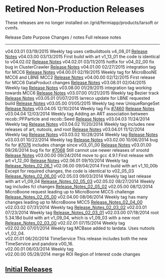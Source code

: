 Retired Non-Production Releases
====================================================================

These releases are no longer installed on /grid/fermiapp/products/larsoft or cvmfs.

  Release     Date         Purpose                                                                                                                               Changes / notes                                                              Full release notes
  ----------- ------------ ------------------------------------------------------------------------------------------------------------------------------------- ---------------------------------------------------------------------------- -------------------------------------------------------------------------------------
  v04.03.01   03/19/2015   Weekly tag                                                                                                                            uses cetbuildtools v4\_08\_01                                                [Release Notes](ReleaseNotes040301)
  v04.03.00   03/13/2015   First build with art v1\_13\_01                                                                                                       the code is identical to v04.02.02                                           [Release Notes](ReleaseNotes040300)
  v04.02.01   03/11/2015   hotfix for v04\_02\_00                                                                                                                fix bug in ClusterCrawler                                                    [Release Notes](ReleaseNotes040201)
  v04.01.00   02/27/2015   integration tag                                                                                                                       for MCC6                                                                     [Release Notes](ReleaseNotes040100)
  v04.00.01   02/19/2015   Weekly tag                                                                                                                            for MicroBooNE MCC6 and LBNE MCC2                                            [Release Notes](ReleaseNotes040001)
  v04.00.00   02/12/2015   First release for MCC6                                                                                                                DataProduct changes                                                          [Release Notes](ReleaseNotes040000)
  v03.08.01   02/04/2015   Weekly tag                                                                                                                                                                                                         [Release Notes](ReleaseNotes030801)
  v03.08.00   01/29/2015   integration tag                                                                                                                       working towards MCC6                                                         [Release Notes](ReleaseNotes030800)
  v03.07.00   01/21/2015   Weekly tag                                                                                                                            Bezier track                                                                 [Release Notes](ReleaseNotes030700)
  v03.05.01   01/07/2015   larreco update for LBNE                                                                                                               requested build                                                              [Release Notes](ReleaseNotes030501)
  v03.05.00   01/05/2015   Weekly tag                                                                                                                            new UniqueRangeSet                                                           [Release Notes](ReleaseNotes030500)
  v03.04.05   12/10/2014   Weekly tag                                                                                                                            Fix [\#7460](/redmine/issues/7460 "Bug: NaN's in the simulation (Closed)")   [Release Notes](ReleaseNotes030405)
  v03.04.04   12/03/2014   Weekly tag                                                                                                                            Adding an ART association between recob::PFParticle and recob::Seed          [Release Notes](ReleaseNotes030404)
  v03.04.03   11/24/2014   Weekly tag                                                                                                                                                                                                         [Release Notes](ReleaseNotes030403)
  v03.04.02   11/20/2014   Weekly tag                                                                                                                            includes new releases of art, nutools, and root                              [Release Notes](ReleaseNotes030402)
  v03.04.01   11/12/2014   Weekly tag                                                                                                                                                                                                         [Release Notes](ReleaseNotes030401)
  v03.03.02   10/28/2014   Weekly tag                                                                                                                                                                                                         [Release Notes](ReleaseNotes030302)
  v03.03.01   10/22/2014   Weekly tag                                                                                                                                                                                                         [Release Notes](ReleaseNotes030301)
  v03.02.00   10/06/2014   bug fix for [\#7076](/redmine/issues/7076 "Bug: LArSoft v03_00_00 unable to read recob::Wire from MicroBooNE MCC 5 files (Closed)")   includes change since v03\_01\_00                                            [Release Notes](ReleaseNotes030200)
  v03.01.00   09/26/2014   bug fix for [\#7068](/redmine/issues/7068 "Bug: xrootd broken in art v1_12_00 (Closed)")                                              Still cannot use newer releases of xrootd                                    [Release Notes](ReleaseNotes030100)
  v03.00.00   09/24/2014   move to gcc 4.9.1                                                                                                                     First release with art v1\_12\_00                                            [Release Notes](ReleaseNotes030000)
  v02.06.01   09/10/2014   Weekly tag                                                                                                                                                                                                         [Release\_Notes\_02\_06\_1](Release_Notes_02_06_1)
  v02.06.00   09/04/2014   First build with art v1\_10\_00b                                                                                                      Except for required changes, the code is identical to v02\_05\_03            [Release\_Notes\_02\_06\_00](Release_Notes_02_06_00)
  v02.05.03   09/03/2014   Weekly tag                                                                                                                            last release with art v1\_09\_04                                             [Release\_Notes\_02\_05\_03](Release_Notes_02_05_03)
  v02.05.02   08/27/2014   Weekly tag                                                                                                                            includes fcl changes                                                         [Release\_Notes\_02\_05\_02](Release_Notes_02_05_02)
  v02.05.00   08/12/2014   MicroBoone request                                                                                                                    leading up to MicroBoone MCC5 challenge                                      [Release\_Notes\_02\_05\_00](Release_Notes_02_05_00)
  v02.04.00   08/06/2014   Weekly tag                                                                                                                            has many changes leading up to MicroBoone MCC5                               [Release\_Notes\_02\_04\_00](Release_Notes_02_04_00)
  v02.03.02   07/31/2014   Weekly tag                                                                                                                                                                                                         [Release\_Notes\_02\_03\_02](Release_Notes_02_03_02)
  v02.03.01   07/23/2014   Weekly tag                                                                                                                                                                                                         [Release\_Notes\_02\_03\_01](Release_Notes_02_03_01)
  v02.03.00   07/18/2014   root 5.34.18d                                                                                                                         build with art v1\_09\_04, which is v1\_09\_03 with a new root               [Release\_Notes\_02\_03\_00](Release_Notes_02_03_00)
  v02.02.01   07/15/2014   Weekly tag                                                                                                                                                                                                         
  v02.02.00   07/01/2014   Weekly tag                                                                                                                            MCBase added to lardata. Uses nutools v1\_02\_04.                            
  v02.01.01   06/20/2014   TimeService                                                                                                                           This release includes both the new TimeService and pandora v00\_16.          
  v02.00.01   06/03/2014   Weekly tag                                                                                                                                                                                                         
  v02.00.00   05/28/2014   merge ROI                                                                                                                             Region of Interest code changes                                              

[Initial Releases](Initial_Releases)
-----------------------------------------------------------------------------------------
